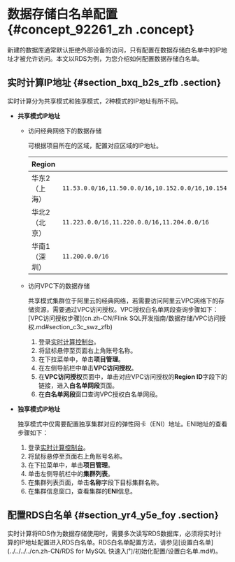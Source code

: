 # 数据存储白名单配置 {#concept_92261_zh .concept}

新建的数据库通常默认拒绝外部设备的访问，只有配置在数据存储白名单中的IP地址才被允许访问。本文以RDS为例，为您介绍如何配置数据存储白名单。

## 实时计算IP地址 {#section_bxq_b2s_zfb .section}

实时计算分为共享模式和独享模式，2种模式的IP地址有所不同。

-   **共享模式IP地址** 
    -   访问经典网络下的数据存储

        可根据项目所在的区域，配置对应区域的IP地址。

        |Region|白名单|
        |------|---|
        |华东2（上海）|`11.53.0.0/16,11.50.0.0/16,10.152.0.0/16,10.154.0.0/16,11.132.0.0/16,11.178.0.0/16,11.200.210.74,11.200.215.195,11.217.0.0/16,11.219.0.0/16,11.222.0.0/16,11.223.116.79,11.223.69.0/24,11.223.70.0/24,11.223.70.173,11.223.70.48`|
        |华北2（北京）|`11.223.0.0/16,11.220.0.0/16,11.204.0.0/16`|
        |华南1（深圳）|`11.200.0.0/16`|

    -   访问VPC下的数据存储

        共享模式集群位于阿里云的经典网络，若需要访问阿里云VPC网络下的存储资源，需要通过VPC访问授权。VPC授权白名单网段查询步骤如下：[VPC访问授权步骤](cn.zh-CN/Flink SQL开发指南/数据存储/VPC访问授权.md#section_c3c_swz_zfb) 

        1.  登录[实时计算控制台](https://stream.console.aliyun.com)。
        2.  将鼠标悬停至页面右上角账号名称。
        3.  在下拉菜单中，单击**项目管理**。
        4.  在左侧导航栏中单击**VPC访问授权**。
        5.  在**VPC访问授权**页面中，单击对应VPC访问授权的**Region ID**字段下的链接，进入**白名单网段**页面。
        6.  在**白名单网段**窗口查询VPC授权白名单网段。
-   **独享模式IP地址** 

    独享模式中仅需要配置独享集群对应的弹性网卡（ENI）地址。ENI地址的查看步骤如下：

    1.  登录[实时计算控制台](https://stream.console.aliyun.com)。
    2.  将鼠标悬停至页面右上角账号名称。
    3.  在下拉菜单中，单击**项目管理**。
    4.  单击左侧导航栏中的**集群列表**。
    5.  在集群列表页面，单击**名称**字段下目标集群名称。
    6.  在集群信息窗口，查看集群的**ENI**信息。

## 配置RDS白名单 {#section_yr4_y5e_foy .section}

实时计算将RDS作为数据存储使用时，需要多次读写RDS数据库，必须将实时计算的IP地址配置进入RDS白名单。RDS白名单配置方法，请参见[设置白名单](../../../../cn.zh-CN/RDS for MySQL 快速入门/初始化配置/设置白名单.md#)。

